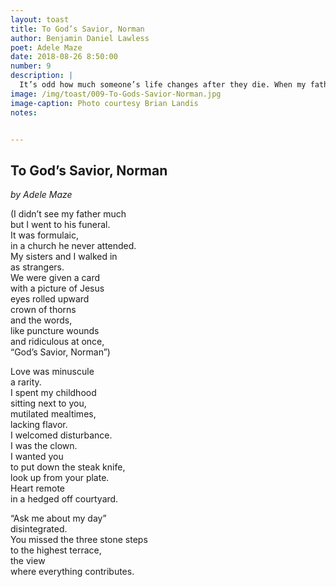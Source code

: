 ```yaml
---
layout: toast
title: To God’s Savior, Norman
author: Benjamin Daniel Lawless
poet: Adele Maze
date: 2018-08-26 8:50:00
number: 9
description: |
  It’s odd how much someone’s life changes after they die. When my father passed, my family told stories of a different man than the one I knew. Even the memorial service didn’t really fit him. It was more for those of us still here.
image: /img/toast/009-To-Gods-Savior-Norman.jpg
image-caption: Photo courtesy Brian Landis
notes:


---
```


## To God’s Savior, Norman
*by Adele Maze*

(I didn’t see my father much  
but I went to his funeral.  
It was formulaic,  
in a church he never attended.  
My sisters and I walked in  
as strangers.  
We were given a card  
with a picture of Jesus  
eyes rolled upward  
crown of thorns  
and the words,  
like puncture wounds  
and ridiculous at once,  
“God’s Savior, Norman”)  

Love was minuscule  
a rarity.  
I spent my childhood  
sitting next to you,  
mutilated mealtimes,  
lacking flavor.  
I welcomed disturbance.  
I was the clown.  
I wanted you  
to put down the steak knife,  
look up from your plate.  
Heart remote  
in a hedged off courtyard.  

“Ask me about my day”   
disintegrated.  
You missed the three stone steps  
to the highest terrace,  
the view  
where everything contributes.  
